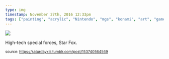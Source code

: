 ```yaml
---
type: img
timestamp: November 27th, 2016 12:33pm
tags: ["painting", "acrylic", "Nintendo", "mgs", "konami", "art", "game"]
---
```

<img src="https://saturdayxiii.github.io/media/media/153740564569.jpg"/>
                                                                                          
High-tech special forces, Star Fox.
 
                                    
                
                
                
                
                                
<small>source: https://saturdayxiii.tumblr.com/post/153740564569</small>